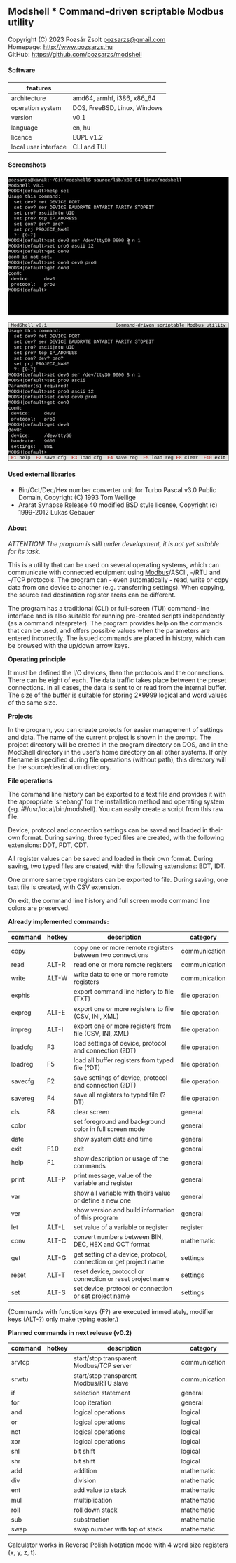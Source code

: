 ## Modshell * Command-driven scriptable Modbus utility
Copyright (C) 2023 Pozsár Zsolt <pozsarzs@gmail.com>  
Homepage: <http://www.pozsarzs.hu>  
GitHub: <https://github.com/pozsarzs/modshell>

#### Software
|features             |                            |
|---------------------|----------------------------|
|architecture         |amd64, armhf, i386, x86_64  |
|operation system     |DOS, FreeBSD, Linux, Windows|
|version              |v0.1                        |
|language             |en, hu                      |
|licence              |EUPL v1.2                   |
|local user interface |CLI and TUI                 |

#### Screenshots
![CLI](document/picture/modshell.png)

![TUI](document/picture/modshell-f.png)

#### Used external libraries
 - Bin/Oct/Dec/Hex number converter unit for Turbo Pascal v3.0
   Public Domain, Copyright (C) 1993 Tom Wellige
 - Ararat Synapse Release 40
   modified BSD style license, Copyright (c) 1999-2012 Lukas Gebauer

#### About

*ATTENTION! The program is still under development,
it is not yet suitable for its task.*

This is a utility that can be used on several operating systems,
which can communicate with connected equipment using
[Modbus](https://modbus.org/)/ASCII, -/RTU and -/TCP protocols.
The program can - even automatically - read, write or copy data from
one device to another (e.g. transferring settings). When copying, the
source and destination register areas can be different.

The program has a traditional (CLI) or full-screen (TUI) command-line interface
and is also suitable for running pre-created scripts independently (as a command
interpreter). The program provides help on the commands that can be used, and
offers possible values when the parameters are entered incorrectly. The issued
commands are placed in history, which can be browsed with the up/down arrow keys.

**Operating principle**

It must be defined the I/O devices, then the protocols and the connections.
There can be eight of each. The data traffic takes place between the preset
connections. In all cases, the data is sent to or read from the internal buffer.
The size of the buffer is suitable for storing 2*9999 logical and word values of
the same size.

**Projects**

In the program, you can create projects for easier management of settings and
data. The name of the current project is shown in the prompt. The project
directory will be created in the program directory on DOS, and in the ModShell
directory in the user's home directory on all other systems. If only filename
is specified during file operations (without path), this directory will be the
source/destination directory.

**File operations**

The command line history can be exported to a text file and provides it with the
appropriate 'shebang' for the installation method and operating system (eg.
#!/usr/local/bin/modshell). You can easily create a script from this raw file.

Device, protocol and connection settings can be saved and loaded in their own
format. During saving, three typed files are created, with the following
extensions: DDT, PDT, CDT.

All register values can be saved and loaded in their own format. During saving,
two typed files are created, with the following extensions: BDT, IDT.

One or more same type registers can be exported to file.
During saving, one text file is created, with CSV extension.

On exit, the command line history and full screen mode command line colors are
preserved.

**Already implemented commands:**  

|command|hotkey|description                                                      |category      |
|-------|------|-----------------------------------------------------------------|--------------|
|copy   |      |copy one or more remote registers between two connections        |communication |
|read   |ALT-R |read one or more remote registers                                |communication |
|write  |ALT-W |write data to one or more remote registers                       |communication |
|exphis |      |export command line history to file (TXT)                        |file operation|
|expreg |ALT-E |export one or more registers to file (CSV, INI, XML)             |file operation|
|impreg |ALT-I |export one or more registers from file (CSV, INI, XML)           |file operation|
|loadcfg|F3    |load settings of device, protocol and connection (?DT)           |file operation|
|loadreg|F5    |load all buffer registers from typed file (?DT)                  |file operation|
|savecfg|F2    |save settings of device, protocol and connection (?DT)           |file operation|
|savereg|F4    |save all registers to typed file (?DT)                           |file operation|
|cls    |F8    |clear screen                                                     |general       |
|color  |      |set foreground and background color in full screen mode          |general       |
|date   |      |show system date and time                                        |general       |
|exit   |F10   |exit                                                             |general       |
|help   |F1    |show description or usage of the commands                        |general       |
|print  |ALT-P |print message, value of the variable and register                |general       |
|var    |      |show all variable with theirs value or define a new one          |general       |
|ver    |      |show version and build information of this program               |general       |
|let    |ALT-L |set value of a variable or register                              |register      |
|conv   |ALT-C |convert numbers between BIN, DEC, HEX and OCT format             |mathematic    |
|get    |ALT-G |get setting of a device, protocol, connection or get project name|settings      |
|reset  |ALT-T |reset device, protocol or connection or reset project name       |settings      |
|set    |ALT-S |set device, protocol or connection or set project name           |settings      |

(Commands with function keys (F?) are executed immediately,
 modifier keys (ALT-?) only make typing easier.)  

**Planned commands in next release (v0.2)**  

|command|hotkey|description                                                   |category      |
|-------|------|--------------------------------------------------------------|--------------|
|srvtcp |      |start/stop transparent Modbus/TCP server                      |communication |
|srvrtu |      |start/stop transparent Modbus/RTU slave                       |communication |
|if     |      |selection statement                                           |general       |
|for    |      |loop iteration                                                |general       |
|and    |      |logical operations                                            |logical       |
|or     |      |logical operations                                            |logical       |
|not    |      |logical operations                                            |logical       |
|xor    |      |logical operations                                            |logical       |
|shl    |      |bit shift                                                     |logical       |
|shr    |      |bit shift                                                     |logical       |
|add    |      |addition                                                      |mathematic    |
|div    |      |division                                                      |mathematic    |
|ent    |      |add value to stack                                            |mathematic    |
|mul    |      |multiplication                                                |mathematic    |
|roll   |      |roll down stack                                               |mathematic    |
|sub    |      |substraction                                                  |mathematic    |
|swap   |      |swap number with top of stack                                 |mathematic    |
 
Calculator works in Reverse Polish Notation mode with 4 word size registers (x, y, z, t).
